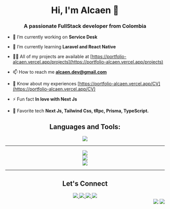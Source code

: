 <h1 align="center">Hi, I'm Alcaen 👋</h1>
<h3 align="center">A passionate FullStack developer from Colombia</h3

<p align='left'>

- 🔭 I’m currently working on **Service Desk**

- 🌱 I’m currently learning **Laravel and React Native**

- 👨‍💻 All of my projects are available at [https://portfolio-alcaen.vercel.app/projects](https://portfolio-alcaen.vercel.app/projects)

- 📫 How to reach me **alcaen.dev@gmail.com**

- 📄 Know about my experiences [https://portfolio-alcaen.vercel.app/CV](https://portfolio-alcaen.vercel.app/CV)

- ⚡ Fun fact **In love with Next Js**

- 👻 Favorite tech **Next Js, Tailwind Css, tRpc, Prisma, TypeScript.**

</p>

<h2 align='center'>Languages and Tools:</h2>
<div align="center">

<img src="https://skillicons.dev/icons?i=js,html,css,ts,py,react,docker,tailwind,nest,next,astro,figma,express,nodejs,git,github,c,vscode,arduino,md,materialui,mongo,mysql,postgres,redis,vercel,netlify,php,planetscale,postman,prisma,powershell,supabase,sass,githubactions,firebase,laravel,linux,matlab,redux,stackoverflow,vite&theme=light" />

</div>

---

<!-- Streak -->
<div align='center'>
<picture>
<source 
  srcset="https://github-readme-streak-stats.herokuapp.com/?user=alcaen&theme=tokyonight"
  media="(prefers-color-scheme: dark)"
/>
<source
  srcset="https://github-readme-streak-stats.herokuapp.com/?user=alcaen&theme=buefy"
  media="(prefers-color-scheme: light), (prefers-color-scheme: no-preference)"
/>
<img src="https://github-readme-streak-stats.herokuapp.com/?user=alcaen" />
</picture>
</div>

<!-- GitHub Stats -->
<div align='center'>
<picture>
<source 
  srcset="https://github-readme-stats.vercel.app/api?username=alcaen&show_icons=true&theme=tokyonight"
  media="(prefers-color-scheme: dark)"
/>
<source
  srcset="https://github-readme-stats.vercel.app/api?username=alcaen&show_icons=true&theme=buefy"
  media="(prefers-color-scheme: light), (prefers-color-scheme: no-preference)"
/>
<img src="https://github-readme-stats.vercel.app/api?username=alcaen&show_icons=true"/>
</picture>
</div>

<!-- Most used Languajes -->
<div align='center'>
<picture>
<source 
  srcset="https://github-readme-stats.vercel.app/api/top-langs/?username=alcaen&layout=compact&hide_progress=true&theme=tokyonight"
  media="(prefers-color-scheme: dark)"
/>
<source
  srcset="https://github-readme-stats.vercel.app/api/top-langs/?username=alcaen&layout=compact&hide_progress=true&theme=buefy"
  media="(prefers-color-scheme: light), (prefers-color-scheme: no-preference)"
/>
<img src="https://github-readme-stats.vercel.app/api/top-langs/?username=alcaen&layout=compact" />
</picture>
</div>

---

<!-- Connect -->
<h2 align='center'>Let's Connect</h2>
<div align="center">
  <a target='_blank' href="https://www.linkedin.com/in/alcaen/">
    <img src="https://skillicons.dev/icons?i=linkedin" />
  </a>
	<a target='_blank' href="https://discordapp.com/users/325795253619785729">
    <img src="https://skillicons.dev/icons?i=discord" />
	</a>
	<a target='_blank' href="https://twitter.com/alejocaicedosac">
    <img src="https://skillicons.dev/icons?i=twitter" />
  </a>
	<a target='_blank' href="https://github.com/alcaen">
    <img src="https://skillicons.dev/icons?i=github" />
  </a>
</div>

<div align='right'>
  <img src='https://badgen.net/github/commits/alcaen/alcaen' />
  <img src='https://badgen.net/github/release/alcaen/alcaen' />
</div>

<!-- Tools used
ICONS
https://github.com/tandpfun/skill-icons
STATS
https://github.com/anuraghazra/github-readme-stats
BADGES
https://badgen.net/
GENERATOR
https://rahuldkjain.github.io/gh-profile-readme-generator/
 -->

